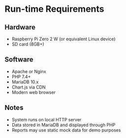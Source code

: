 # Run-time Requirements

## Hardware
- Raspberry Pi Zero 2 W (or equivalent Linux device)
- SD card (8GB+)

## Software
- Apache or Nginx
- PHP 7.4+
- MariaDB 10.x
- Chart.js via CDN
- Modern web browser

## Notes
- System runs on local HTTP server
- Data stored in MariaDB and displayed through PHP
- Reports may use static mock data for demo purposes
